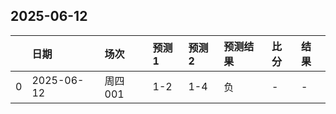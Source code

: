 

## 2025-06-12

|    | 日期         | 场次    | 预测1   | 预测2   | 预测结果   | 比分   | 结果   |
|---:|:-----------|:------|:------|:------|:-------|:-----|:-----|
|  0 | 2025-06-12 | 周四001 | 1-2   | 1-4   | 负      | -    | -    |

